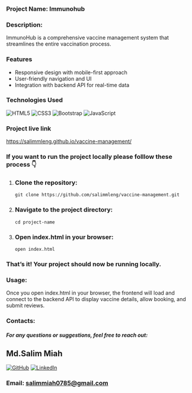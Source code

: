 ### Project Name: Immunohub

### Description:
ImmunoHub is a comprehensive vaccine management system that streamlines the entire vaccination process.

### Features
- Responsive design with mobile-first approach<br>
- User-friendly navigation and UI<br>
- Integration with backend API for real-time data

### Technologies Used 
![HTML5](https://img.shields.io/badge/html5-%23E34F26.svg?style=for-the-badge&logo=html5&logoColor=white) ![CSS3](https://img.shields.io/badge/css3-%231572B6.svg?style=for-the-badge&logo=css3&logoColor=white) ![Bootstrap](https://img.shields.io/badge/bootstrap-%23563D7C.svg?style=for-the-badge&logo=bootstrap&logoColor=white)
![JavaScript](https://img.shields.io/badge/javascript-%23323330.svg?style=for-the-badge&logo=javascript&logoColor=%23F7DF1E)

### Project live link
https://salimmleng.github.io/vaccine-management/

### If you want to run the project locally please folllow these process 👇 

1. ### Clone the repository:
       git clone https://github.com/salimmleng/vaccine-management.git
2. ### Navigate to the project directory:
       cd project-name
3. ### Open index.html in your browser:
       open index.html
 ### That’s it! Your project should now be running locally.
       
### Usage:
 Once you open index.html in your browser, the frontend will load and connect to the backend API to display vaccine details, allow booking, and submit reviews.


### Contacts:
##### For any questions or suggestions, feel free to reach out:
## Md.Salim Miah
[![GitHub](https://img.shields.io/badge/GitHub-%2312100E.svg?logo=github&logoColor=white)](https://github.com/salimmleng)
[![LinkedIn](https://img.shields.io/badge/LinkedIn-%230077B5.svg?logo=linkedin&logoColor=white)](https://www.linkedin.com/in/salim-hossaian/)<br>
### Email: salimmiah0785@gmail.com
